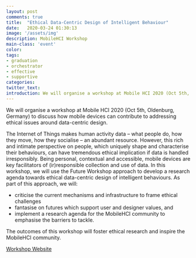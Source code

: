 ```yaml
---
layout: post
comments: true
title:  "Ethical Data-Centric Design of Intelligent Behaviour"
date:   2020-03-24 01:30:13
image: '/assets/img'
description: MobileHCI Workshop
main-class: 'event'
color:
tags:
- graduation
- orchestrator
- effective
- supportive
categories:
twitter_text:
introduction: We will organise a workshop at Mobile HCI 2020 (Oct 5th, Oldenburg, Germany) to discuss how mobile devices can contribute to addressing ethical issues around data-centric design.
---
```


We will organise a workshop at Mobile HCI 2020 (Oct 5th, Oldenburg, Germany) to discuss how mobile devices can contribute to addressing ethical issues around data-centric design.

The Internet of Things makes human activity data – what people do, how they move, how they socialise – an abundant resource. However, this rich and intimate perspective on people, which uniquely shape and characterise their behaviours, can have tremendous ethical implication if data is handled irresponsibly. Being personal, contextual and accessible, mobile devices are key facilitators of (ir)responsible collection and use of data. In this workshop, we will use the Future Workshop approach to develop a research agenda towards ethical data-centric design of intelligent behaviours. As part of this approach, we will:

* criticise the current mechanisms and infrastructure to frame ethical challenges
* fantasise on futures which support user and designer values, and
* implement a research agenda for the MobileHCI community to emphasise the barriers to tackle.

The outcomes of this workshop will foster ethical research and inspire the MobileHCI community.

[Workshop Website](https://datacentricdesign.org/mobilehci-2020/)
